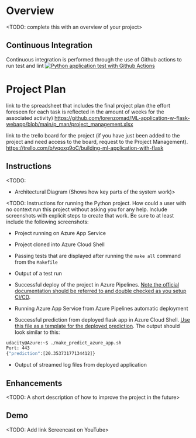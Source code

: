 # Overview

<TODO: complete this with an overview of your project>

## Continuous Integration

Continuous integration is performed through the use of Github actions to run test and lint 
[![Python application test with Github Actions](https://github.com/lorenzomad/ML-application-w-flask-webapp/actions/workflows/main.yml/badge.svg)](https://github.com/lorenzomad/ML-application-w-flask-webapp/actions/workflows/main.yml)

# Project Plan

link to the spreadsheet that includes the final project plan (the effort foreseen for each task is reflected in the amount of weeks for the associated activity)
https://github.com/lorenzomad/ML-application-w-flask-webapp/blob/main/p_man/project_management.xlsx

link to the trello board for the project (if you have just been added to the project and need access to the board, request to the Project Management).
https://trello.com/b/vqoxq9oC/building-ml-application-with-flask


## Instructions

<TODO:  
* Architectural Diagram (Shows how key parts of the system work)>

<TODO:  Instructions for running the Python project.  How could a user with no context run this project without asking you for any help.  Include screenshots with explicit steps to create that work. Be sure to at least include the following screenshots:

* Project running on Azure App Service

* Project cloned into Azure Cloud Shell

* Passing tests that are displayed after running the `make all` command from the `Makefile`

* Output of a test run

* Successful deploy of the project in Azure Pipelines.  [Note the official documentation should be referred to and double checked as you setup CI/CD](https://docs.microsoft.com/en-us/azure/devops/pipelines/ecosystems/python-webapp?view=azure-devops).

* Running Azure App Service from Azure Pipelines automatic deployment

* Successful prediction from deployed flask app in Azure Cloud Shell.  [Use this file as a template for the deployed prediction](https://github.com/udacity/nd082-Azure-Cloud-DevOps-Starter-Code/blob/master/C2-AgileDevelopmentwithAzure/project/starter_files/flask-sklearn/make_predict_azure_app.sh).
The output should look similar to this:

```bash
udacity@Azure:~$ ./make_predict_azure_app.sh
Port: 443
{"prediction":[20.35373177134412]}
```

* Output of streamed log files from deployed application

> 

## Enhancements

<TODO: A short description of how to improve the project in the future>

## Demo 

<TODO: Add link Screencast on YouTube>
